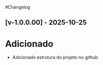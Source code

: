 #Changelog

## [v-1.0.0.00] - 2025-10-25
# Adicionado
- Adicionado estrutura do projeto no github



